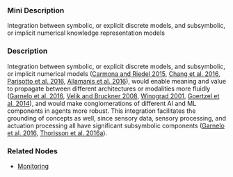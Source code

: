 ### Mini Description

Integration between symbolic, or explicit discrete models, and subsymbolic, or implicit numerical knowledge representation models

### Description

Integration between symbolic, or explicit discrete models, and subsymbolic, or implicit numerical models ([Carmona and Riedel 2015](http://ceur-ws.org/Vol-1583/CoCoNIPS_2015_paper_10.pdf), [Chang et al. 2016](http://phys.csail.mit.edu/papers/11.pdf), [Parisotto et al. 2016](http://arxiv.org/abs/1611.01855), [Allamanis et al. 2016](http://arxiv.org/abs/1611.01423)), would enable meaning and value to propagate between different architectures or modalities more fluidly ([Garnelo et al. 2016](http://arxiv.org/abs/1609.05518), [Velik and Bruckner 2008](https://publik.tuwien.ac.at/files/PubDat_166316.pdf), [Winograd 2001](https://pdfs.semanticscholar.org/d275/94ddf7e7849a87f940b25db9849d668a93b3.pdf), [Goertzel et al. 2014](http://www.springer.com/in/book/9789462390263)), and would make conglomerations of different AI and ML components in agents more robust. This integration facilitates the grounding of concepts as well, since sensory data, sensory processing, and actuation processing all have significant subsymbolic components ([Garnelo et al. 2016](http://arxiv.org/abs/1609.05518), [Thorisson et al. 2016a](http://dx.doi.org/10.1007/978-3-319-41649-6_11)).

### Related Nodes

- [Monitoring](/Value_Alignment/Control/Oversight/Monitoring/Monitoring.md)
